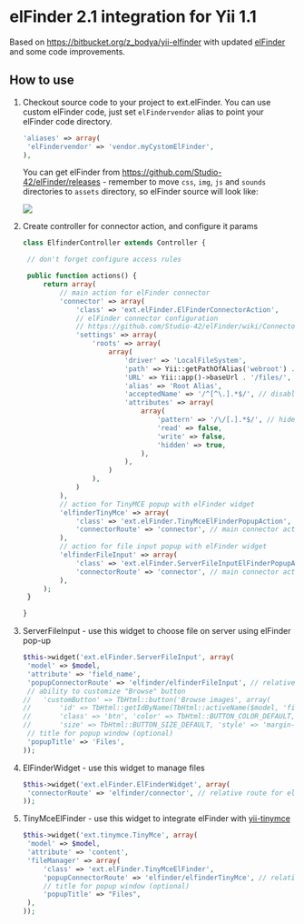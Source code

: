 elFinder 2.1 integration for Yii 1.1
====================================

Based on https://bitbucket.org/z_bodya/yii-elfinder with updated [elFinder](https://github.com/Studio-42/elFinder) and some code improvements.

How to use
----------

1. Checkout source code to your project to ext.elFinder.
   You can use custom elFinder code, just set `elFindervendor` alias to point your elFinder code directory.

   ```php
   'aliases' => array(
   	'elFindervendor' => 'vendor.myCystomElFinder',
   ),
   ```

   You can get elFinder from https://github.com/Studio-42/elFinder/releases - remember to move `css`, `img`, `js`
   and `sounds` directories to `assets` directory, so elFinder source will look like:

   ![](http://f.rob006.net/p/2016/5acc96076751b96d9d94cc3f65de.png)

2. Create controller for connector action, and configure it params

   ```php
   class ElfinderController extends Controller {

    // don't forget configure access rules

   	public function actions() {
   		return array(
   			// main action for elFinder connector
   			'connector' => array(
   				'class' => 'ext.elFinder.ElFinderConnectorAction',
   				// elFinder connector configuration
   				// https://github.com/Studio-42/elFinder/wiki/Connector-configuration-options
   				'settings' => array(
   					'roots' => array(
   						array(
   							'driver' => 'LocalFileSystem',
   							'path' => Yii::getPathOfAlias('webroot') . '/files/',
   							'URL' => Yii::app()->baseUrl . '/files/',
   							'alias' => 'Root Alias',
   							'acceptedName' => '/^[^\.].*$/', // disable creating dotfiles
   							'attributes' => array(
   								array(
   									'pattern' => '/\/[.].*$/', // hide dotfiles
   									'read' => false,
   									'write' => false,
   									'hidden' => true,
   								),
   							),
   						)
   					),
   				)
   			),
   			// action for TinyMCE popup with elFinder widget
   			'elfinderTinyMce' => array(
   				'class' => 'ext.elFinder.TinyMceElFinderPopupAction',
   				'connectorRoute' => 'connector', // main connector action id
   			),
   			// action for file input popup with elFinder widget
   			'elfinderFileInput' => array(
   				'class' => 'ext.elFinder.ServerFileInputElFinderPopupAction',
   				'connectorRoute' => 'connector', // main connector action id
   			),
   		);
   	}

   }
   ```

3. ServerFileInput - use this widget to choose file on server using elFinder pop-up

   ```php
   $this->widget('ext.elFinder.ServerFileInput', array(
   	'model' => $model,
   	'attribute' => 'field_name',
   	'popupConnectorRoute' => 'elfinder/elfinderFileInput', // relative route for file input action
   	// ability to customize "Browse" button
   //	'customButton' => TbHtml::button('Browse images', array(
   //		'id' => TbHtml::getIdByName(TbHtml::activeName($model, 'field_name')) . 'browse',
   //		'class' => 'btn', 'color' => TbHtml::BUTTON_COLOR_DEFAULT,
   //		'size' => TbHtml::BUTTON_SIZE_DEFAULT, 'style' => 'margin-left:10px;')),
   	// title for popup window (optional)
   	'popupTitle' => 'Files',
   ));
   ```

4. ElFinderWidget - use this widget to manage files

   ```php
   $this->widget('ext.elFinder.ElFinderWidget', array(
   	'connectorRoute' => 'elfinder/connector', // relative route for elFinder connector action
   ));
   ```

5. TinyMceElFinder - use this widget to integrate elFinder with [yii-tinymce](https://github.com/rob006/yii-tinymce)

   ```php
   $this->widget('ext.tinymce.TinyMce', array(
   	'model' => $model,
   	'attribute' => 'content',
   	'fileManager' => array(
   		'class' => 'ext.elFinder.TinyMceElFinder',
   		'popupConnectorRoute' => 'elfinder/elfinderTinyMce', // relative route for TinyMCE popup action
   		// title for popup window (optional)
   		'popupTitle' => "Files",
   	),
   ));
   ```
